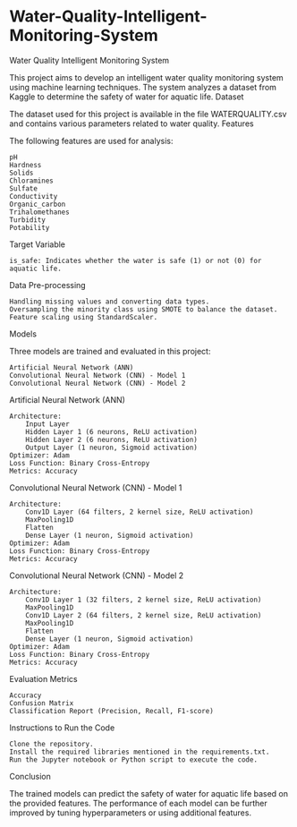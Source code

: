 # Water-Quality-Intelligent-Monitoring-System
Water Quality Intelligent Monitoring System

This project aims to develop an intelligent water quality monitoring system using machine learning techniques. The system analyzes a dataset from Kaggle to determine the safety of water for aquatic life.
Dataset

The dataset used for this project is available in the file WATERQUALITY.csv and contains various parameters related to water quality.
Features

The following features are used for analysis:

    pH
    Hardness
    Solids
    Chloramines
    Sulfate
    Conductivity
    Organic_carbon
    Trihalomethanes
    Turbidity
    Potability

Target Variable

    is_safe: Indicates whether the water is safe (1) or not (0) for aquatic life.

Data Pre-processing

    Handling missing values and converting data types.
    Oversampling the minority class using SMOTE to balance the dataset.
    Feature scaling using StandardScaler.

Models

Three models are trained and evaluated in this project:

    Artificial Neural Network (ANN)
    Convolutional Neural Network (CNN) - Model 1
    Convolutional Neural Network (CNN) - Model 2

Artificial Neural Network (ANN)

    Architecture:
        Input Layer
        Hidden Layer 1 (6 neurons, ReLU activation)
        Hidden Layer 2 (6 neurons, ReLU activation)
        Output Layer (1 neuron, Sigmoid activation)
    Optimizer: Adam
    Loss Function: Binary Cross-Entropy
    Metrics: Accuracy

Convolutional Neural Network (CNN) - Model 1

    Architecture:
        Conv1D Layer (64 filters, 2 kernel size, ReLU activation)
        MaxPooling1D
        Flatten
        Dense Layer (1 neuron, Sigmoid activation)
    Optimizer: Adam
    Loss Function: Binary Cross-Entropy
    Metrics: Accuracy

Convolutional Neural Network (CNN) - Model 2

    Architecture:
        Conv1D Layer 1 (32 filters, 2 kernel size, ReLU activation)
        MaxPooling1D
        Conv1D Layer 2 (64 filters, 2 kernel size, ReLU activation)
        MaxPooling1D
        Flatten
        Dense Layer (1 neuron, Sigmoid activation)
    Optimizer: Adam
    Loss Function: Binary Cross-Entropy
    Metrics: Accuracy

Evaluation Metrics

    Accuracy
    Confusion Matrix
    Classification Report (Precision, Recall, F1-score)

Instructions to Run the Code

    Clone the repository.
    Install the required libraries mentioned in the requirements.txt.
    Run the Jupyter notebook or Python script to execute the code.

Conclusion

The trained models can predict the safety of water for aquatic life based on the provided features. The performance of each model can be further improved by tuning hyperparameters or using additional features.
